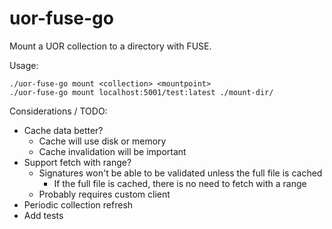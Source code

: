 # uor-fuse-go

Mount a UOR collection to a directory with FUSE.

Usage:

    ./uor-fuse-go mount <collection> <mountpoint>
    ./uor-fuse-go mount localhost:5001/test:latest ./mount-dir/


Considerations / TODO:

* Cache data better?
  * Cache will use disk or memory
  * Cache invalidation will be important
* Support fetch with range?
  * Signatures won't be able to be validated unless the full file is cached
    * If the full file is cached, there is no need to fetch with a range
  * Probably requires custom client
* Periodic collection refresh
* Add tests

